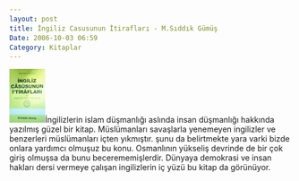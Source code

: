 ```yaml
---
layout: post
title: İngiliz Casusunun İtirafları - M.Sıddık Gümüş
Date: 2006-10-03 06:59
Category: Kitaplar
---
```


![İngiliz Casusunun İtirafları][]İngilizlerin islam düşmanlığı aslında
insan düşmanlığı hakkında yazılmış güzel bir kitap. Müslümanları
savaşlarla yenemeyen ingilizler ve benzerleri müslümanları içten
yıkmıştır. şunu da belirtmekte yara varki bizde onlara yardımcı olmuşuz
bu konu. Osmanlının yükseliş devrinde de bir çok giriş olmuşsa da bunu
becerememişlerdir. Dünyaya demokrasi ve insan hakları dersi vermeye
çalışan ingilizlerin iç yüzü bu kitap da görünüyor.

  [İngiliz Casusunun İtirafları]: /images/ing_casus.thumbnail.gif
